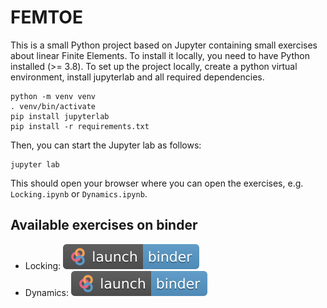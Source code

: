# FEMTOE

This is a small Python project based on Jupyter containing small exercises about linear Finite
Elements. To install it locally, you need to have Python installed (>= 3.8). To set up the
project locally, create a python virtual environment, install jupyterlab and all required dependencies.

```
python -m venv venv
. venv/bin/activate
pip install jupyterlab
pip install -r requirements.txt
```

Then, you can start the Jupyter lab as follows:

```
jupyter lab
```

This should open your browser where you can open the exercises, e.g. `Locking.ipynb` or `Dynamics.ipynb`.

## Available exercises on binder

* Locking: [![Binder](images/badge_logo.svg)](https://mybinder.org/v2/gh/TUM-LNM/FEMTOE/main?labpath=Locking.ipynb)
* Dynamics: [![Binder](images/badge_logo.svg)](https://mybinder.org/v2/gh/TUM-LNM/FEMTOE/main?labpath=Dynamics.ipynb)
